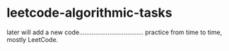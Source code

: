 # leetcode-algorithmic-tasks

later will add a new code....................................
practice from time to time,
mostly LeetCode.



